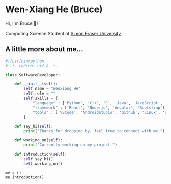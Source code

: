 # Wen-Xiang He (Bruce)

Hi, I'm Bruce 👋!

Computing Science Student at [Simon Fraser University](https://www.sfu.ca/)

## A little more about me...

```python
#!/usr/bin/python
# -*- coding: utf-8 -*-

class SoftwareDeveloper:

    def __init__(self):
        self.name = "Wenxiang He"
        self.role = ""
        self.skills = {
            "language" : ['Python', 'C++', 'C', 'Java', 'JavaScript', 'HTML', 'CSS', 'MySQL'],
            "framework" : ['React', 'Node.js', 'Angular', 'Bootstrap'],
            "tools" : ['VSCode', 'AndroidStudio', 'Github', 'Linux', 'Windows']
        }

    def say_hi(self):
        print("Thanks for dropping by, feel free to connect with me!")

    def working_on(self):
        print("Currently working on my project.")

    def introduction(self):
        self.say_hi()
        self.working_on()

me = ()
me.introduction()
